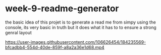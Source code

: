 # week-9-readme-generator

the basic idea of this projet is to generate a read me from simpy using the console, its very basic in truth but it does what it has to to ensure a strong genral layout 

https://user-images.githubusercontent.com/106626454/184235569-bfcadbb4-554d-40de-859f-a8a2a36e1d68.mp4

